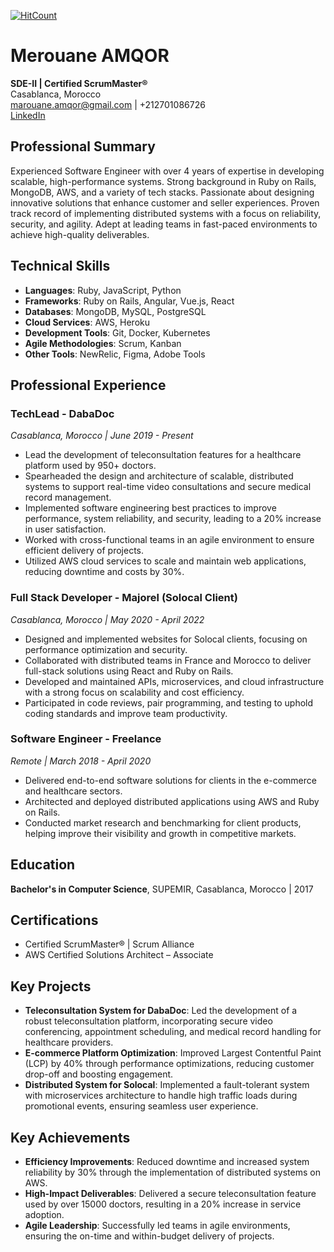   [![HitCount](https://hits.dwyl.com/merouaneamqor/merouaneamqor.svg?style=flat-square)](http://hits.dwyl.com/merouaneamqor/merouaneamqor)

# Merouane AMQOR
**SDE-II | Certified ScrumMaster®**  
Casablanca, Morocco  
[marouane.amqor@gmail.com](mailto:marouane.amqor@gmail.com) | +212701086726  
[LinkedIn](https://linkedin.com/in/merouane-amqor)

## Professional Summary
Experienced Software Engineer with over 4 years of expertise in developing scalable, high-performance systems. Strong background in Ruby on Rails, MongoDB, AWS, and a variety of tech stacks. Passionate about designing innovative solutions that enhance customer and seller experiences. Proven track record of implementing distributed systems with a focus on reliability, security, and agility. Adept at leading teams in fast-paced environments to achieve high-quality deliverables.

## Technical Skills
- **Languages**: Ruby, JavaScript, Python  
- **Frameworks**: Ruby on Rails, Angular, Vue.js, React  
- **Databases**: MongoDB, MySQL, PostgreSQL  
- **Cloud Services**: AWS, Heroku  
- **Development Tools**: Git, Docker, Kubernetes  
- **Agile Methodologies**: Scrum, Kanban  
- **Other Tools**: NewRelic, Figma, Adobe Tools

## Professional Experience

### TechLead - DabaDoc  
*Casablanca, Morocco | June 2019 - Present*  
- Lead the development of teleconsultation features for a healthcare platform used by 950+ doctors.  
- Spearheaded the design and architecture of scalable, distributed systems to support real-time video consultations and secure medical record management.  
- Implemented software engineering best practices to improve performance, system reliability, and security, leading to a 20% increase in user satisfaction.  
- Worked with cross-functional teams in an agile environment to ensure efficient delivery of projects.  
- Utilized AWS cloud services to scale and maintain web applications, reducing downtime and costs by 30%.

### Full Stack Developer - Majorel (Solocal Client)  
*Casablanca, Morocco | May 2020 - April 2022*  
- Designed and implemented websites for Solocal clients, focusing on performance optimization and security.  
- Collaborated with distributed teams in France and Morocco to deliver full-stack solutions using React and Ruby on Rails.  
- Developed and maintained APIs, microservices, and cloud infrastructure with a strong focus on scalability and cost efficiency.  
- Participated in code reviews, pair programming, and testing to uphold coding standards and improve team productivity.

### Software Engineer - Freelance  
*Remote | March 2018 - April 2020*  
- Delivered end-to-end software solutions for clients in the e-commerce and healthcare sectors.  
- Architected and deployed distributed applications using AWS and Ruby on Rails.  
- Conducted market research and benchmarking for client products, helping improve their visibility and growth in competitive markets.

## Education
**Bachelor's in Computer Science**, SUPEMIR, Casablanca, Morocco | 2017

## Certifications
- Certified ScrumMaster® | Scrum Alliance  
- AWS Certified Solutions Architect – Associate

## Key Projects
- **Teleconsultation System for DabaDoc**: Led the development of a robust teleconsultation platform, incorporating secure video conferencing, appointment scheduling, and medical record handling for healthcare providers.
- **E-commerce Platform Optimization**: Improved Largest Contentful Paint (LCP) by 40% through performance optimizations, reducing customer drop-off and boosting engagement.
- **Distributed System for Solocal**: Implemented a fault-tolerant system with microservices architecture to handle high traffic loads during promotional events, ensuring seamless user experience.

## Key Achievements
- **Efficiency Improvements**: Reduced downtime and increased system reliability by 30% through the implementation of distributed systems on AWS.  
- **High-Impact Deliverables**: Delivered a secure teleconsultation feature used by over 15000 doctors, resulting in a 20% increase in service adoption.  
- **Agile Leadership**: Successfully led teams in agile environments, ensuring the on-time and within-budget delivery of projects.